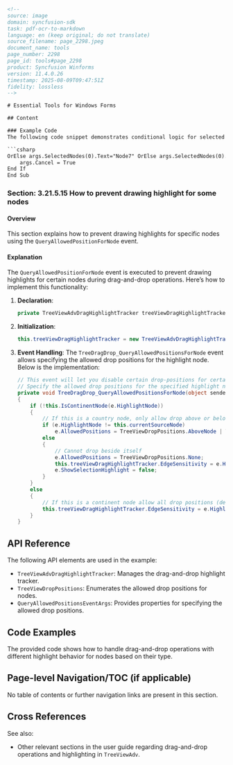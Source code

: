 ```html
<!--
source: image
domain: syncfusion-sdk
task: pdf-ocr-to-markdown
language: en (keep original; do not translate)
source_filename: page_2298.jpeg
document_name: tools
page_number: 2298
page_id: tools#page_2298
product: Syncfusion Winforms
version: 11.4.0.26
timestamp: 2025-08-09T09:47:51Z
fidelity: lossless
-->

# Essential Tools for Windows Forms

## Content

### Example Code
The following code snippet demonstrates conditional logic for selected nodes in a tree structure:

```csharp
OrElse args.SelectedNodes(0).Text="Node7" OrElse args.SelectedNodes(0).Text="Node10" Then
    args.Cancel = True
End If
End Sub
```

### Section: 3.21.5.15 How to prevent drawing highlight for some nodes

#### Overview
This section explains how to prevent drawing highlights for specific nodes using the `QueryAllowedPositionForNode` event.

#### Explanation
The `QueryAllowedPositionForNode` event is executed to prevent drawing highlights for certain nodes during drag-and-drop operations. Here’s how to implement this functionality:

1. **Declaration**:
   ```csharp
   private TreeViewAdvDragHighlightTracker treeViewDragHighlightTracker = null;
   ```

2. **Initialization**:
   ```csharp
   this.treeViewDragHighlightTracker = new TreeViewAdvDragHighlightTracker(this.treeViewAdv1);
   ```

3. **Event Handling**:
   The `TreeDragDrop_QueryAllowedPositionsForNode` event allows specifying the allowed drop positions for the highlight node. Below is the implementation:

   ```csharp
   // This event will let you disable certain drop-positions for certain nodes while dragging.
   // Specify the allowed drop positions for the specified highlight node.
   private void TreeDragDrop_QueryAllowedPositionsForNode(object sender, QueryAllowedPositionsEventArgs e)
   {
       if (!this.IsContinentNode(e.HighlightNode))
       {
           // If this is a country node, only allow drop above or below it.
           if (e.HighlightNode != this.currentSourceNode)
               e.AllowedPositions = TreeViewDropPositions.AboveNode | TreeViewDropPositions.BelowNode;
           else
           {
               // Cannot drop beside itself
               e.AllowedPositions = TreeViewDropPositions.None;
               this.treeViewDragHighlightTracker.EdgeSensitivity = e.HighlightNode.Bounds.Height / 2;
               e.ShowSelectionHighlight = false;
           }
       }
       else
       {
           // If this is a continent node allow all drop positions (default behavior).
           this.treeViewDragHighlightTracker.EdgeSensitivity = e.HighlightNode.Bounds.Height / 4;
       }
   }
   ```

## API Reference

The following API elements are used in the example:

- `TreeViewAdvDragHighlightTracker`: Manages the drag-and-drop highlight tracker.
- `TreeViewDropPositions`: Enumerates the allowed drop positions for nodes.
- `QueryAllowedPositionsEventArgs`: Provides properties for specifying the allowed drop positions.

## Code Examples

The provided code shows how to handle drag-and-drop operations with different highlight behavior for nodes based on their type.

## Page-level Navigation/TOC (if applicable)

No table of contents or further navigation links are present in this section.

## Cross References

See also:
- Other relevant sections in the user guide regarding drag-and-drop operations and highlighting in `TreeViewAdv`.

<!-- tags: winforms, syncfusion, drag-and-drop, highlighting, treeviewadv, position control, event handling, event handlers keywords: winforms, syncfusion sdk, toolset, essential tools, drag-and-drop functionality, highlighting control, nodes, event management, user guide -->
```
